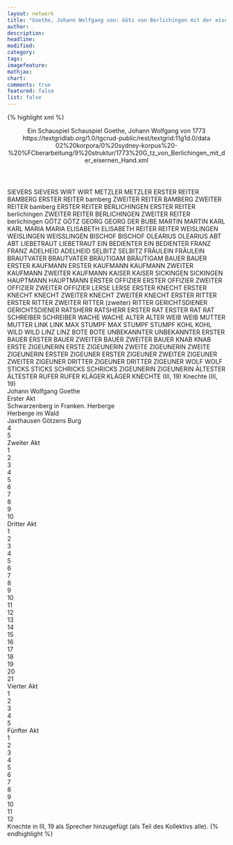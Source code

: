 ```yaml
---
layout: network
title: "Goethe, Johann Wolfgang von: Götz von Berlichingen mit der eisernen Hand (1773)"
author:
description:
headline:
modified:
category:
tags:
imagefeature:
mathjax:
chart:
comments: true
featured: false
list: false
---
```

{% highlight xml %}
<?xml-model href="https://raw.githubusercontent.com/DLiNa/project/master/rules/lina.rnc"?><?xml-model href="https://raw.githubusercontent.com/DLiNa/project/master/rules/lina.sch"?>
<play xmlns="http://lina.digital">
	<header>
		<title>Götz von Berlichingen mit der eisernen Hand</title>
		<subtitle>Ein Schauspiel</subtitle>  
		<genretitle>Schauspiel</genretitle>
		<author>Goethe, Johann Wolfgang von</author>
		<date when="1773" type="print">1773</date>
		<source n="1">https://textgridlab.org/1.0/tgcrud-public/rest/textgrid:11g1d.0/data</source>
		<source n="2">02%20korpora/0%20sydney-korpus%20-%20%FCberarbeitung/9%20struktur/1773%20G_tz_von_Berlichingen_mit_der_eisernen_Hand.xml</source>
	</header>
	<personae>
		<character>
			<name>SIEVERS</name>
			<alias xml:id="sievers">
				<name>SIEVERS</name>
			</alias>
		</character>
		<character>
			<name>WIRT</name>
			<alias xml:id="wirt">
				<name>WIRT</name>
			</alias>
		</character>
		<character>
			<name>METZLER</name>
			<alias xml:id="metzler">
				<name>METZLER</name>
			</alias>
		</character>
		<character>
			<name>ERSTER REITER BAMBERG</name>
			<alias xml:id="erster_reiter_bamberg">
				<name>ERSTER REITER bamberg</name>
			</alias>
		</character>
		<character>
			<name>ZWEITER REITER BAMBERG</name>
			<alias xml:id="zweiter_reiter_bamberg">
				<name>ZWEITER REITER bamberg</name>
			</alias>
		</character>
		<character>
			<name>ERSTER REITER BERLICHINGEN</name>
			<alias xml:id="erster_reiter_berlichingen">
				<name>ERSTER REITER berlichingen</name>
			</alias>
		</character>
		<character>
			<name>ZWEITER REITER BERLICHINGEN</name>
			<alias xml:id="zweiter_reiter_berlichingen">
				<name>ZWEITER REITER berlichingen</name>
			</alias>
		</character>
		<character>
			<name>GÖTZ</name>
			<alias xml:id="götz">
				<name>GÖTZ</name>
			</alias>
		</character>
		<character>
			<name>GEORG</name>
			<alias xml:id="georg">
				<name>GEORG</name>
			</alias>
			<alias xml:id="der_bube">
				<name>DER BUBE</name>
			</alias>
		</character>
		<character>
			<name>MARTIN</name>
			<alias xml:id="martin">
				<name>MARTIN</name>
			</alias>
		</character>
		<character>
			<name>KARL</name>
			<alias xml:id="karl">
				<name>KARL</name>
			</alias>
		</character>
		<character>
			<name>MARIA</name>
			<alias xml:id="maria">
				<name>MARIA</name>
			</alias>
		</character>
		<character>
			<name>ELISABETH</name>
			<alias xml:id="elisabeth">
				<name>ELISABETH</name>
			</alias>
		</character>
		<character>
			<name>REITER</name>
			<alias xml:id="reiter">
				<name>REITER</name>
			</alias>
		</character>
		<character>
			<name>WEISLINGEN</name>
			<alias xml:id="weislingen">
				<name>WEISLINGEN</name>
			</alias>
			<alias xml:id="weisslingen">
				<name>WEISSLINGEN</name>
			</alias>
		</character>
		<character>
			<name>BISCHOF</name>
			<alias xml:id="bischof">
				<name>BISCHOF</name>
			</alias>
		</character>
		<character>
			<name>OLEARIUS</name>
			<alias xml:id="olearius">
				<name>OLEARIUS</name>
			</alias>
		</character>
		<character>
			<name>ABT</name>
			<alias xml:id="abt">
				<name>ABT</name>
			</alias>
		</character>
		<character>
			<name>LIEBETRAUT</name>
			<alias xml:id="liebetraut">
				<name>LIEBETRAUT</name>
			</alias>
		</character>
		<character>
			<name>EIN BEDIENTER</name>
			<alias xml:id="ein_bedienter">
				<name>EIN BEDIENTER</name>
			</alias>
		</character>
		<character>
			<name>FRANZ</name>
			<alias xml:id="franz">
				<name>FRANZ</name>
			</alias>
		</character>
		<character>
			<name>ADELHEID</name>
			<alias xml:id="adelheid">
				<name>ADELHEID</name>
			</alias>
		</character>
		<character>
			<name>SELBITZ</name>
			<alias xml:id="selbitz">
				<name>SELBITZ</name>
			</alias>
		</character>
		<character>
			<name>FRÄULEIN</name>
			<alias xml:id="fräulein">
				<name>FRÄULEIN</name>
			</alias>
		</character>
		<character>
			<name>BRAUTVATER</name>
			<alias xml:id="brautvater">
				<name>BRAUTVATER</name>
			</alias>
		</character>
		<character>
			<name>BRÄUTIGAM</name>
			<alias xml:id="bräutigam">
				<name>BRÄUTIGAM</name>
			</alias>
		</character>
		<character>
			<name>BAUER</name>
			<alias xml:id="bauer">
				<name>BAUER</name>
			</alias>
		</character>
		<character>
			<name>ERSTER KAUFMANN</name>
			<alias xml:id="erster_kaufmann">
				<name>ERSTER KAUFMANN</name>
			</alias>
			<alias xml:id="kaufmann">
				<name>KAUFMANN</name>
			</alias>
		</character>
		<character>
			<name>ZWEITER KAUFMANN</name>
			<alias xml:id="zweiter_kaufmann">
				<name>ZWEITER KAUFMANN</name>
			</alias>
		</character>
		<character>
			<name>KAISER</name>
			<alias xml:id="kaiser">
				<name>KAISER</name>
			</alias>
		</character>
		<character>
			<name>SICKINGEN</name>
			<alias xml:id="sickingen">
				<name>SICKINGEN</name>
			</alias>
		</character>
		<character>
			<name>HAUPTMANN</name>
			<alias xml:id="hauptmann">
				<name>HAUPTMANN</name>
			</alias>
		</character>
		<character>
			<name>ERSTER OFFIZIER</name>
			<alias xml:id="erster_offizier">
				<name>ERSTER OFFIZIER</name>
			</alias>
		</character>
		<character>
			<name>ZWEITER OFFIZIER</name>
			<alias xml:id="zweiter_offizier">
				<name>ZWEITER OFFIZIER</name>
			</alias>
		</character>
		<character>
			<name>LERSE</name>
			<alias xml:id="lerse">
				<name>LERSE</name>
			</alias>
		</character>
		<character>
			<name>ERSTER KNECHT</name>
			<alias xml:id="erster_knecht">
				<name>ERSTER KNECHT</name>
			</alias>
			<alias xml:id="knecht">
				<name>KNECHT</name>
			</alias>
		</character>
		<character>
			<name>ZWEITER KNECHT</name>
			<alias xml:id="zweiter_knecht">
				<name>ZWEITER KNECHT</name>
			</alias>
		</character>
		<character>
			<name>ERSTER RITTER</name>
			<alias xml:id="erster_ritter">
				<name>ERSTER RITTER</name>
			</alias>
		</character>
		<character>
			<name>ZWEITER RITTER</name>
			<alias xml:id="ritter">
				<name>(zweiter) RITTER</name>
			</alias>
		</character>
		<character>
			<name>GERICHTSDIENER</name>
			<alias xml:id="gerichtsdiener">
				<name>GERICHTSDIENER</name>
			</alias>
		</character>
		<character>
			<name>RATSHERR</name>
			<alias xml:id="ratsherr">
				<name>RATSHERR</name>
			</alias>
		</character>
		<character>
			<name>ERSTER RAT</name>
			<alias xml:id="erster_rat">
				<name>ERSTER RAT</name>
			</alias>
			<alias xml:id="rat">
				<name>RAT</name>
			</alias>
		</character>
		<character>
			<name>SCHREIBER</name>
			<alias xml:id="schreiber">
				<name>SCHREIBER</name>
			</alias>
		</character>
		<character>
			<name>WACHE</name>
			<alias xml:id="wache">
				<name>WACHE</name>
			</alias>
		</character>
		<character>
			<name>ALTER</name>
			<alias xml:id="alter">
				<name>ALTER</name>
			</alias>
		</character>
		<character>
			<name>WEIB</name>
			<alias xml:id="weib">
				<name>WEIB</name>
			</alias>
		</character>
		<character>
			<name>MUTTER</name>
			<alias xml:id="mutter">
				<name>MUTTER</name>
			</alias>
		</character>
		<character>
			<name>LINK</name>
			<alias xml:id="link">
				<name>LINK</name>
			</alias>
		</character>
		<character>
			<name>MAX STUMPF</name>
			<alias xml:id="max_stumpf">
				<name>MAX STUMPF</name>
			</alias>
			<alias xml:id="stumpf">
				<name>STUMPF</name>
			</alias>
		</character>
		<character>
			<name>KOHL</name>
			<alias xml:id="kohl">
				<name>KOHL</name>
			</alias>
		</character>
		<character>
			<name>WILD</name>
			<alias xml:id="wild">
				<name>WILD</name>
			</alias>
		</character>
		<character>
			<name>LINZ</name>
			<alias xml:id="linz">
				<name>LINZ</name>
			</alias>
		</character>
		<character>
			<name>BOTE</name>
			<alias xml:id="bote">
				<name>BOTE</name>
			</alias>
		</character>
		<character>
			<name>UNBEKANNTER</name>
			<alias xml:id="unbekannter">
				<name>UNBEKANNTER</name>
			</alias>
		</character>
		<character>
			<name>ERSTER BAUER</name>
			<alias xml:id="erster_bauer">
				<name>ERSTER BAUER</name>
			</alias>
		</character>
		<character>
			<name>ZWEITER BAUER</name>
			<alias xml:id="zweiter_bauer">
				<name>ZWEITER BAUER</name>
			</alias>
		</character>
		<character>
			<name>KNAB</name>
			<alias xml:id="knab">
				<name>KNAB</name>
			</alias>
		</character>
		<character>
			<name>ERSTE ZIGEUNERIN</name>
			<alias xml:id="erste_zigeunerin">
				<name>ERSTE ZIGEUNERIN</name>
			</alias>
		</character>
		<character>
			<name>ZWEITE ZIGEUNERIN</name>
			<alias xml:id="zweite_zigeunerin">
				<name>ZWEITE ZIGEUNERIN</name>
			</alias>
		</character>
		<character>
			<name>ERSTER ZIGEUNER</name>
			<alias xml:id="erster_zigeuner">
				<name>ERSTER ZIGEUNER</name>
			</alias>
		</character>
		<character>
			<name>ZWEITER ZIGEUNER</name>
			<alias xml:id="zweiter_zigeuner">
				<name>ZWEITER ZIGEUNER</name>
			</alias>
		</character>
		<character>
			<name>DRITTER ZIGEUNER</name>
			<alias xml:id="dritter_zigeuner">
				<name>DRITTER ZIGEUNER</name>
			</alias>
		</character>
		<character>
			<name>WOLF</name>
			<alias xml:id="wolf">
				<name>WOLF</name>
			</alias>
		</character>
		<character>
			<name>STICKS</name>
			<alias xml:id="sticks">
				<name>STICKS</name>
			</alias>
		</character>
		<character>
			<name>SCHRICKS</name>
			<alias xml:id="schricks">
				<name>SCHRICKS</name>
			</alias>
		</character>
		<character>
			<name>ZIGEUNERIN</name>
			<alias xml:id="zigeunerin">
				<name>ZIGEUNERIN</name>
			</alias>
		</character>
		<character>
			<name>ÄLTESTER</name>
			<alias xml:id="ältester">
				<name>ÄLTESTER</name>
			</alias>
		</character>
		<character>
			<name>RUFER</name>
			<alias xml:id="rufer">
				<name>RUFER</name>
			</alias>
		</character>
		<character>
			<name>KLÄGER</name>
			<alias xml:id="kläger">
				<name>KLÄGER</name>
			</alias>
		</character>
		<character>
			<name>KNECHTE (III, 19)</name>
			<alias xml:id="knechte_III19">
				<name>Knechte (III, 19)</name>
			</alias>
		</character>
	</personae>
	<text>
		<div>
			<head>Johann Wolfgang Goethe</head>
		</div>
		<div>
			<head>Erster Akt</head>
			<div>
				<head>Schwarzenberg in Franken. Herberge</head>
				<sp who="#sievers">
					<amount n="16" unit="speech_acts"/>
					<amount n="254" unit="words"/>
					<amount n="13" unit="lines"/>
					<amount n="1528" unit="chars"/>
				</sp>
				<sp who="#wirt">
					<amount n="2" unit="speech_acts"/>
					<amount n="40" unit="words"/>
					<amount n="1" unit="lines"/>
					<amount n="271" unit="chars"/>
				</sp>
				<sp who="#metzler">
					<amount n="12" unit="speech_acts"/>
					<amount n="204" unit="words"/>
					<amount n="8" unit="lines"/>
					<amount n="1248" unit="chars"/>
				</sp>
				<sp who="#erster_reiter_bamberg">
					<amount n="1" unit="speech_acts"/>
					<amount n="13" unit="words"/>
					<amount n="1" unit="lines"/>
					<amount n="75" unit="chars"/>
				</sp>
				<sp who="#zweiter_reiter_bamberg">
					<amount n="2" unit="speech_acts"/>
					<amount n="14" unit="words"/>
					<amount n="2" unit="lines"/>
					<amount n="94" unit="chars"/>
				</sp>
				<sp who="#erster_reiter_berlichingen">
					<amount n="5" unit="speech_acts"/>
					<amount n="37" unit="words"/>
					<amount n="5" unit="lines"/>
					<amount n="180" unit="chars"/>
				</sp>
				<sp who="#zweiter_reiter_berlichingen">
					<amount n="3" unit="speech_acts"/>
					<amount n="34" unit="words"/>
					<amount n="3" unit="lines"/>
					<amount n="195" unit="chars"/>
				</sp>
			</div>
			<div>
				<head>Herberge im Wald</head>
				<sp who="#götz">
					<amount n="36" unit="speech_acts"/>
					<amount n="634" unit="words"/>
					<amount n="27" unit="lines"/>
					<amount n="3790" unit="chars"/>
				</sp>
				<sp who="#der_bube">
					<amount n="1" unit="speech_acts"/>
					<amount n="2" unit="words"/>
					<amount n="1" unit="lines"/>
					<amount n="16" unit="chars"/>
				</sp>
				<sp who="#georg">
					<amount n="17" unit="speech_acts"/>
					<amount n="283" unit="words"/>
					<amount n="11" unit="lines"/>
					<amount n="1693" unit="chars"/>
				</sp>
				<sp who="#martin">
					<amount n="28" unit="speech_acts"/>
					<amount n="983" unit="words"/>
					<amount n="11" unit="lines"/>
					<amount n="6071" unit="chars"/>
				</sp>
			</div>
			<div>
				<head>Jaxthausen Götzens Burg</head>
				<sp who="#karl">
					<amount n="35" unit="speech_acts"/>
					<amount n="321" unit="words"/>
					<amount n="32" unit="lines"/>
					<amount n="1732" unit="chars"/>
				</sp>
				<sp who="#maria">
					<amount n="22" unit="speech_acts"/>
					<amount n="292" unit="words"/>
					<amount n="17" unit="lines"/>
					<amount n="1727" unit="chars"/>
				</sp>
				<sp who="#elisabeth">
					<amount n="18" unit="speech_acts"/>
					<amount n="294" unit="words"/>
					<amount n="13" unit="lines"/>
					<amount n="1791" unit="chars"/>
				</sp>
				<sp who="#reiter">
					<amount n="9" unit="speech_acts"/>
					<amount n="280" unit="words"/>
					<amount n="6" unit="lines"/>
					<amount n="1714" unit="chars"/>
				</sp>
				<sp who="#weislingen">
					<amount n="18" unit="speech_acts"/>
					<amount n="249" unit="words"/>
					<amount n="17" unit="lines"/>
					<amount n="1528" unit="chars"/>
				</sp>
				<sp who="#götz">
					<amount n="34" unit="speech_acts"/>
					<amount n="1399" unit="words"/>
					<amount n="14" unit="lines"/>
					<amount n="8581" unit="chars"/>
				</sp>
				<sp who="#weisslingen">
					<amount n="2" unit="speech_acts"/>
					<amount n="170" unit="words"/>
					<amount n="1042" unit="chars"/>
				</sp>
			</div>
			<div>
				<head>4</head>
				<sp who="#bischof">
					<amount n="16" unit="speech_acts"/>
					<amount n="318" unit="words"/>
					<amount n="10" unit="lines"/>
					<amount n="2088" unit="chars"/>
				</sp>
				<sp who="#olearius">
					<amount n="26" unit="speech_acts"/>
					<amount n="561" unit="words"/>
					<amount n="15" unit="lines"/>
					<amount n="3689" unit="chars"/>
				</sp>
				<sp who="#abt">
					<amount n="17" unit="speech_acts"/>
					<amount n="140" unit="words"/>
					<amount n="16" unit="lines"/>
					<amount n="760" unit="chars"/>
				</sp>
				<sp who="#liebetraut">
					<amount n="19" unit="speech_acts"/>
					<amount n="281" unit="words"/>
					<amount n="13" unit="lines"/>
					<amount n="1757" unit="chars"/>
				</sp>
				<sp who="#ein_bedienter">
					<amount n="1" unit="speech_acts"/>
					<amount n="9" unit="words"/>
					<amount n="1" unit="lines"/>
					<amount n="67" unit="chars"/>
				</sp>
			</div>
			<div>
				<head>5</head>
				<sp who="#maria">
					<amount n="10" unit="speech_acts"/>
					<amount n="196" unit="words"/>
					<amount n="5" unit="lines"/>
					<amount n="1188" unit="chars"/>
				</sp>
				<sp who="#weislingen">
					<amount n="29" unit="speech_acts"/>
					<amount n="562" unit="words"/>
					<amount n="23" unit="lines"/>
					<amount n="3472" unit="chars"/>
				</sp>
				<sp who="#götz">
					<amount n="9" unit="speech_acts"/>
					<amount n="450" unit="words"/>
					<amount n="4" unit="lines"/>
					<amount n="2809" unit="chars"/>
				</sp>
				<sp who="#elisabeth">
					<amount n="3" unit="speech_acts"/>
					<amount n="35" unit="words"/>
					<amount n="2" unit="lines"/>
					<amount n="185" unit="chars"/>
				</sp>
				<sp who="#franz">
					<amount n="17" unit="speech_acts"/>
					<amount n="744" unit="words"/>
					<amount n="5" unit="lines"/>
					<amount n="4532" unit="chars"/>
				</sp>
			</div>
		</div>
		<div>
			<head>Zweiter Akt</head>
			<div>
				<head>1</head>
				<sp who="#liebetraut">
					<amount n="13" unit="speech_acts"/>
					<amount n="432" unit="words"/>
					<amount n="26" unit="lines"/>
					<amount n="2650" unit="chars"/>
				</sp>
				<sp who="#adelheid">
					<amount n="12" unit="speech_acts"/>
					<amount n="96" unit="words"/>
					<amount n="11" unit="lines"/>
					<amount n="604" unit="chars"/>
				</sp>
				<sp who="#bischof">
					<amount n="12" unit="speech_acts"/>
					<amount n="102" unit="words"/>
					<amount n="11" unit="lines"/>
					<amount n="601" unit="chars"/>
				</sp>
			</div>
			<div>
				<head>2</head>
				<sp who="#selbitz">
					<amount n="7" unit="speech_acts"/>
					<amount n="59" unit="words"/>
					<amount n="7" unit="lines"/>
					<amount n="355" unit="chars"/>
				</sp>
				<sp who="#götz">
					<amount n="6" unit="speech_acts"/>
					<amount n="143" unit="words"/>
					<amount n="2" unit="lines"/>
					<amount n="852" unit="chars"/>
				</sp>
			</div>
			<div>
				<head>3</head>
				<sp who="#adelheid">
					<amount n="10" unit="speech_acts"/>
					<amount n="82" unit="words"/>
					<amount n="9" unit="lines"/>
					<amount n="513" unit="chars"/>
				</sp>
				<sp who="#fräulein">
					<amount n="5" unit="speech_acts"/>
					<amount n="173" unit="words"/>
					<amount n="3" unit="lines"/>
					<amount n="1023" unit="chars"/>
				</sp>
				<sp who="#liebetraut">
					<amount n="5" unit="speech_acts"/>
					<amount n="239" unit="words"/>
					<amount n="2" unit="lines"/>
					<amount n="1465" unit="chars"/>
				</sp>
			</div>
			<div>
				<head>4</head>
				<sp who="#götz">
					<amount n="6" unit="speech_acts"/>
					<amount n="93" unit="words"/>
					<amount n="4" unit="lines"/>
					<amount n="583" unit="chars"/>
				</sp>
				<sp who="#georg">
					<amount n="3" unit="speech_acts"/>
					<amount n="43" unit="words"/>
					<amount n="2" unit="lines"/>
					<amount n="252" unit="chars"/>
				</sp>
				<sp who="#selbitz">
					<amount n="3" unit="speech_acts"/>
					<amount n="47" unit="words"/>
					<amount n="2" unit="lines"/>
					<amount n="271" unit="chars"/>
				</sp>
			</div>
			<div>
				<head>5</head>
				<sp who="#bischof">
					<amount n="7" unit="speech_acts"/>
					<amount n="233" unit="words"/>
					<amount n="1" unit="lines"/>
					<amount n="1455" unit="chars"/>
				</sp>
				<sp who="#weislingen">
					<amount n="10" unit="speech_acts"/>
					<amount n="61" unit="words"/>
					<amount n="10" unit="lines"/>
					<amount n="340" unit="chars"/>
				</sp>
				<sp who="#franz">
					<amount n="3" unit="speech_acts"/>
					<amount n="29" unit="words"/>
					<amount n="3" unit="lines"/>
					<amount n="172" unit="chars"/>
				</sp>
			</div>
			<div>
				<head>6</head>
				<sp who="#fräulein">
					<amount n="4" unit="speech_acts"/>
					<amount n="36" unit="words"/>
					<amount n="3" unit="lines"/>
					<amount n="217" unit="chars"/>
				</sp>
				<sp who="#adelheid">
					<amount n="25" unit="speech_acts"/>
					<amount n="498" unit="words"/>
					<amount n="15" unit="lines"/>
					<amount n="3062" unit="chars"/>
				</sp>
				<sp who="#weislingen">
					<amount n="20" unit="speech_acts"/>
					<amount n="162" unit="words"/>
					<amount n="18" unit="lines"/>
					<amount n="893" unit="chars"/>
				</sp>
				<sp who="#franz">
					<amount n="2" unit="speech_acts"/>
					<amount n="15" unit="words"/>
					<amount n="2" unit="lines"/>
					<amount n="84" unit="chars"/>
				</sp>
			</div>
			<div>
				<head>7</head>
				<sp who="#weislingen">
					<amount n="4" unit="speech_acts"/>
					<amount n="124" unit="words"/>
					<amount n="3" unit="lines"/>
					<amount n="776" unit="chars"/>
				</sp>
				<sp who="#franz">
					<amount n="3" unit="speech_acts"/>
					<amount n="18" unit="words"/>
					<amount n="3" unit="lines"/>
					<amount n="114" unit="chars"/>
				</sp>
			</div>
			<div>
				<head>8</head>
				<sp who="#selbitz">
					<amount n="4" unit="speech_acts"/>
					<amount n="44" unit="words"/>
					<amount n="4" unit="lines"/>
					<amount n="267" unit="chars"/>
				</sp>
				<sp who="#götz">
					<amount n="6" unit="speech_acts"/>
					<amount n="40" unit="words"/>
					<amount n="5" unit="lines"/>
					<amount n="226" unit="chars"/>
				</sp>
				<sp who="#georg">
					<amount n="7" unit="speech_acts"/>
					<amount n="369" unit="words"/>
					<amount n="1" unit="lines"/>
					<amount n="2252" unit="chars"/>
				</sp>
			</div>
			<div>
				<head>9</head>
				<sp who="#adelheid">
					<amount n="14" unit="speech_acts"/>
					<amount n="562" unit="words"/>
					<amount n="5" unit="lines"/>
					<amount n="3575" unit="chars"/>
				</sp>
				<sp who="#weislingen">
					<amount n="14" unit="speech_acts"/>
					<amount n="309" unit="words"/>
					<amount n="10" unit="lines"/>
					<amount n="1910" unit="chars"/>
				</sp>
			</div>
			<div>
				<head>10</head>
				<sp who="#götz">
					<amount n="11" unit="speech_acts"/>
					<amount n="96" unit="words"/>
					<amount n="10" unit="lines"/>
					<amount n="560" unit="chars"/>
				</sp>
				<sp who="#brautvater">
					<amount n="13" unit="speech_acts"/>
					<amount n="305" unit="words"/>
					<amount n="7" unit="lines"/>
					<amount n="1878" unit="chars"/>
				</sp>
				<sp who="#bräutigam">
					<amount n="7" unit="speech_acts"/>
					<amount n="67" unit="words"/>
					<amount n="6" unit="lines"/>
					<amount n="390" unit="chars"/>
				</sp>
				<sp who="#selbitz">
					<amount n="5" unit="speech_acts"/>
					<amount n="26" unit="words"/>
					<amount n="5" unit="lines"/>
					<amount n="162" unit="chars"/>
				</sp>
				<sp who="#georg">
					<amount n="2" unit="speech_acts"/>
					<amount n="21" unit="words"/>
					<amount n="2" unit="lines"/>
					<amount n="120" unit="chars"/>
				</sp>
				<sp who="#bauer">
					<amount n="1" unit="speech_acts"/>
					<amount n="9" unit="words"/>
					<amount n="1" unit="lines"/>
					<amount n="60" unit="chars"/>
				</sp>
			</div>
		</div>
		<div>
			<head>Dritter Akt</head>
			<div>
				<head>1</head>
				<sp who="#erster_kaufmann">
					<amount n="4" unit="speech_acts"/>
					<amount n="33" unit="words"/>
					<amount n="4" unit="lines"/>
					<amount n="206" unit="chars"/>
				</sp>
				<sp who="#zweiter_kaufmann">
					<amount n="3" unit="speech_acts"/>
					<amount n="13" unit="words"/>
					<amount n="3" unit="lines"/>
					<amount n="65" unit="chars"/>
				</sp>
				<sp who="#kaiser">
					<amount n="9" unit="speech_acts"/>
					<amount n="250" unit="words"/>
					<amount n="4" unit="lines"/>
					<amount n="1503" unit="chars"/>
				</sp>
				<sp who="#kaufmann">
					<amount n="3" unit="speech_acts"/>
					<amount n="81" unit="words"/>
					<amount n="1" unit="lines"/>
					<amount n="556" unit="chars"/>
				</sp>
				<sp who="#weislingen">
					<amount n="6" unit="speech_acts"/>
					<amount n="277" unit="words"/>
					<amount n="3" unit="lines"/>
					<amount n="1842" unit="chars"/>
				</sp>
				<sp who="#erster_kaufmann #zweiter_kaufmann">
					<amount n="1" unit="speech_acts"/>
					<amount n="6" unit="words"/>
					<amount n="1" unit="lines"/>
					<amount n="32" unit="chars"/>
				</sp>
			</div>
			<div>
				<head>2</head>
				<sp who="#sickingen">
					<amount n="6" unit="speech_acts"/>
					<amount n="107" unit="words"/>
					<amount n="3" unit="lines"/>
					<amount n="616" unit="chars"/>
				</sp>
				<sp who="#götz">
					<amount n="5" unit="speech_acts"/>
					<amount n="94" unit="words"/>
					<amount n="4" unit="lines"/>
					<amount n="589" unit="chars"/>
				</sp>
			</div>
			<div>
				<head>3</head>
				<sp who="#hauptmann">
					<amount n="4" unit="speech_acts"/>
					<amount n="67" unit="words"/>
					<amount n="2" unit="lines"/>
					<amount n="415" unit="chars"/>
				</sp>
				<sp who="#erster_offizier">
					<amount n="2" unit="speech_acts"/>
					<amount n="63" unit="words"/>
					<amount n="398" unit="chars"/>
				</sp>
				<sp who="#zweiter_offizier">
					<amount n="4" unit="speech_acts"/>
					<amount n="39" unit="words"/>
					<amount n="3" unit="lines"/>
					<amount n="229" unit="chars"/>
				</sp>
			</div>
			<div>
				<head>4</head>
				<sp who="#sickingen">
					<amount n="9" unit="speech_acts"/>
					<amount n="131" unit="words"/>
					<amount n="8" unit="lines"/>
					<amount n="804" unit="chars"/>
				</sp>
				<sp who="#götz">
					<amount n="7" unit="speech_acts"/>
					<amount n="355" unit="words"/>
					<amount n="2" unit="lines"/>
					<amount n="2240" unit="chars"/>
				</sp>
			</div>
			<div>
				<head>5</head>
				<sp who="#adelheid">
					<amount n="8" unit="speech_acts"/>
					<amount n="69" unit="words"/>
					<amount n="7" unit="lines"/>
					<amount n="399" unit="chars"/>
				</sp>
				<sp who="#franz">
					<amount n="7" unit="speech_acts"/>
					<amount n="112" unit="words"/>
					<amount n="5" unit="lines"/>
					<amount n="662" unit="chars"/>
				</sp>
			</div>
			<div>
				<head>6</head>
				<sp who="#georg">
					<amount n="4" unit="speech_acts"/>
					<amount n="50" unit="words"/>
					<amount n="3" unit="lines"/>
					<amount n="315" unit="chars"/>
				</sp>
				<sp who="#götz">
					<amount n="18" unit="speech_acts"/>
					<amount n="320" unit="words"/>
					<amount n="10" unit="lines"/>
					<amount n="1987" unit="chars"/>
				</sp>
				<sp who="#lerse">
					<amount n="13" unit="speech_acts"/>
					<amount n="214" unit="words"/>
					<amount n="9" unit="lines"/>
					<amount n="1310" unit="chars"/>
				</sp>
			</div>
			<div>
				<head>7</head>
				<sp who="#erster_knecht">
					<amount n="8" unit="speech_acts"/>
					<amount n="91" unit="words"/>
					<amount n="7" unit="lines"/>
					<amount n="509" unit="chars"/>
				</sp>
				<sp who="#zweiter_knecht">
					<amount n="7" unit="speech_acts"/>
					<amount n="110" unit="words"/>
					<amount n="4" unit="lines"/>
					<amount n="632" unit="chars"/>
				</sp>
				<sp who="#götz">
					<amount n="3" unit="speech_acts"/>
					<amount n="50" unit="words"/>
					<amount n="2" unit="lines"/>
					<amount n="271" unit="chars"/>
				</sp>
				<sp who="#knecht">
					<amount n="2" unit="speech_acts"/>
					<amount n="13" unit="words"/>
					<amount n="2" unit="lines"/>
					<amount n="80" unit="chars"/>
				</sp>
				<sp who="#georg">
					<amount n="1" unit="speech_acts"/>
					<amount n="27" unit="words"/>
					<amount n="160" unit="chars"/>
				</sp>
			</div>
			<div>
				<head>8</head>
				<sp who="#erster_ritter">
					<amount n="1" unit="speech_acts"/>
					<amount n="7" unit="words"/>
					<amount n="1" unit="lines"/>
					<amount n="36" unit="chars"/>
				</sp>
				<sp who="#hauptmann">
					<amount n="3" unit="speech_acts"/>
					<amount n="46" unit="words"/>
					<amount n="2" unit="lines"/>
					<amount n="283" unit="chars"/>
				</sp>
				<sp who="#ritter">
					<amount n="2" unit="speech_acts"/>
					<amount n="48" unit="words"/>
					<amount n="1" unit="lines"/>
					<amount n="265" unit="chars"/>
				</sp>
			</div>
			<div>
				<head>9</head>
				<sp who="#götz">
					<amount n="5" unit="speech_acts"/>
					<amount n="28" unit="words"/>
					<amount n="5" unit="lines"/>
					<amount n="186" unit="chars"/>
				</sp>
				<sp who="#selbitz">
					<amount n="4" unit="speech_acts"/>
					<amount n="25" unit="words"/>
					<amount n="4" unit="lines"/>
					<amount n="135" unit="chars"/>
				</sp>
			</div>
			<div>
				<head>10</head>
				<sp who="#hauptmann">
					<amount n="3" unit="speech_acts"/>
					<amount n="104" unit="words"/>
					<amount n="1" unit="lines"/>
					<amount n="611" unit="chars"/>
				</sp>
				<sp who="#ritter">
					<amount n="3" unit="speech_acts"/>
					<amount n="61" unit="words"/>
					<amount n="1" unit="lines"/>
					<amount n="351" unit="chars"/>
				</sp>
			</div>
			<div>
				<head>11</head>
				<sp who="#götz">
					<amount n="2" unit="speech_acts"/>
					<amount n="76" unit="words"/>
					<amount n="1" unit="lines"/>
					<amount n="449" unit="chars"/>
				</sp>
				<sp who="#selbitz">
					<amount n="1" unit="speech_acts"/>
					<amount n="13" unit="words"/>
					<amount n="1" unit="lines"/>
					<amount n="71" unit="chars"/>
				</sp>
			</div>
			<div>
				<head>12</head>
				<sp who="#hauptmann">
					<amount n="3" unit="speech_acts"/>
					<amount n="34" unit="words"/>
					<amount n="2" unit="lines"/>
					<amount n="196" unit="chars"/>
				</sp>
				<sp who="#ritter">
					<amount n="2" unit="speech_acts"/>
					<amount n="56" unit="words"/>
					<amount n="338" unit="chars"/>
				</sp>
				<sp who="#selbitz">
					<amount n="18" unit="speech_acts"/>
					<amount n="128" unit="words"/>
					<amount n="17" unit="lines"/>
					<amount n="788" unit="chars"/>
				</sp>
				<sp who="#lerse">
					<amount n="2" unit="speech_acts"/>
					<amount n="52" unit="words"/>
					<amount n="314" unit="chars"/>
				</sp>
				<sp who="#erster_knecht">
					<amount n="4" unit="speech_acts"/>
					<amount n="20" unit="words"/>
					<amount n="4" unit="lines"/>
					<amount n="119" unit="chars"/>
				</sp>
				<sp who="#zweiter_knecht">
					<amount n="1" unit="speech_acts"/>
					<amount n="18" unit="words"/>
					<amount n="1" unit="lines"/>
					<amount n="105" unit="chars"/>
				</sp>
				<sp who="#knecht">
					<amount n="11" unit="speech_acts"/>
					<amount n="134" unit="words"/>
					<amount n="10" unit="lines"/>
					<amount n="754" unit="chars"/>
				</sp>
				<sp who="#götz">
					<amount n="5" unit="speech_acts"/>
					<amount n="180" unit="words"/>
					<amount n="2" unit="lines"/>
					<amount n="1107" unit="chars"/>
				</sp>
				<sp who="#georg">
					<amount n="1" unit="speech_acts"/>
					<amount n="38" unit="words"/>
					<amount n="202" unit="chars"/>
				</sp>
			</div>
			<div>
				<head>13</head>
				<sp who="#hauptmann">
					<amount n="1" unit="speech_acts"/>
					<amount n="72" unit="words"/>
					<amount n="460" unit="chars"/>
				</sp>
			</div>
			<div>
				<head>14</head>
				<sp who="#götz">
					<amount n="5" unit="speech_acts"/>
					<amount n="109" unit="words"/>
					<amount n="4" unit="lines"/>
					<amount n="631" unit="chars"/>
				</sp>
				<sp who="#maria">
					<amount n="1" unit="speech_acts"/>
					<amount n="31" unit="words"/>
					<amount n="220" unit="chars"/>
				</sp>
				<sp who="#sickingen">
					<amount n="5" unit="speech_acts"/>
					<amount n="17" unit="words"/>
					<amount n="5" unit="lines"/>
					<amount n="83" unit="chars"/>
				</sp>
			</div>
			<div>
				<head>15</head>
				<sp who="#hauptmann">
					<amount n="2" unit="speech_acts"/>
					<amount n="29" unit="words"/>
					<amount n="1" unit="lines"/>
					<amount n="178" unit="chars"/>
				</sp>
				<sp who="#ritter">
					<amount n="1" unit="speech_acts"/>
					<amount n="1" unit="words"/>
					<amount n="1" unit="lines"/>
					<amount n="18" unit="chars"/>
				</sp>
			</div>
			<div>
				<head>16</head>
				<sp who="#götz">
					<amount n="23" unit="speech_acts"/>
					<amount n="456" unit="words"/>
					<amount n="16" unit="lines"/>
					<amount n="2793" unit="chars"/>
				</sp>
				<sp who="#elisabeth">
					<amount n="3" unit="speech_acts"/>
					<amount n="26" unit="words"/>
					<amount n="3" unit="lines"/>
					<amount n="138" unit="chars"/>
				</sp>
				<sp who="#sickingen">
					<amount n="4" unit="speech_acts"/>
					<amount n="42" unit="words"/>
					<amount n="3" unit="lines"/>
					<amount n="242" unit="chars"/>
				</sp>
				<sp who="#maria">
					<amount n="10" unit="speech_acts"/>
					<amount n="75" unit="words"/>
					<amount n="9" unit="lines"/>
					<amount n="498" unit="chars"/>
				</sp>
				<sp who="#georg">
					<amount n="2" unit="speech_acts"/>
					<amount n="61" unit="words"/>
					<amount n="1" unit="lines"/>
					<amount n="361" unit="chars"/>
				</sp>
				<sp who="#knecht">
					<amount n="4" unit="speech_acts"/>
					<amount n="29" unit="words"/>
					<amount n="4" unit="lines"/>
					<amount n="178" unit="chars"/>
				</sp>
			</div>
			<div>
				<head>17</head>
				<sp who="#götz">
					<amount n="5" unit="speech_acts"/>
					<amount n="69" unit="words"/>
					<amount n="4" unit="lines"/>
					<amount n="450" unit="chars"/>
				</sp>
				<sp who="#elisabeth">
					<amount n="2" unit="speech_acts"/>
					<amount n="33" unit="words"/>
					<amount n="2" unit="lines"/>
					<amount n="191" unit="chars"/>
				</sp>
				<sp who="#knecht">
					<amount n="3" unit="speech_acts"/>
					<amount n="21" unit="words"/>
					<amount n="3" unit="lines"/>
					<amount n="130" unit="chars"/>
				</sp>
			</div>
			<div>
				<head>18</head>
				<sp who="#lerse">
					<amount n="8" unit="speech_acts"/>
					<amount n="221" unit="words"/>
					<amount n="5" unit="lines"/>
					<amount n="1346" unit="chars"/>
				</sp>
				<sp who="#georg">
					<amount n="4" unit="speech_acts"/>
					<amount n="101" unit="words"/>
					<amount n="1" unit="lines"/>
					<amount n="601" unit="chars"/>
				</sp>
				<sp who="#götz">
					<amount n="4" unit="speech_acts"/>
					<amount n="41" unit="words"/>
					<amount n="3" unit="lines"/>
					<amount n="246" unit="chars"/>
				</sp>
			</div>
			<div>
				<head>19</head>
				<sp who="#götz">
					<amount n="13" unit="speech_acts"/>
					<amount n="623" unit="words"/>
					<amount n="5" unit="lines"/>
					<amount n="3902" unit="chars"/>
				</sp>
				<sp who="#elisabeth">
					<amount n="2" unit="speech_acts"/>
					<amount n="14" unit="words"/>
					<amount n="2" unit="lines"/>
					<amount n="84" unit="chars"/>
				</sp>
				<sp who="#georg #elisabeth #knechte_III19">
					<amount n="2" unit="speech_acts"/>
					<amount n="6" unit="words"/>
					<amount n="2" unit="lines"/>
					<amount n="29" unit="chars"/>
				</sp>
				<sp who="#georg">
					<amount n="6" unit="speech_acts"/>
					<amount n="52" unit="words"/>
					<amount n="5" unit="lines"/>
					<amount n="313" unit="chars"/>
				</sp>
				<sp who="#lerse">
					<amount n="2" unit="speech_acts"/>
					<amount n="30" unit="words"/>
					<amount n="1" unit="lines"/>
					<amount n="214" unit="chars"/>
				</sp>
			</div>
			<div>
				<head>20</head>
				<sp who="#götz">
					<amount n="3" unit="speech_acts"/>
					<amount n="30" unit="words"/>
					<amount n="2" unit="lines"/>
					<amount n="175" unit="chars"/>
				</sp>
				<sp who="#georg">
					<amount n="3" unit="speech_acts"/>
					<amount n="16" unit="words"/>
					<amount n="5" unit="lines"/>
					<amount n="70" unit="chars"/>
				</sp>
			</div>
			<div>
				<head>21</head>
				<sp who="#erster_knecht">
					<amount n="4" unit="speech_acts"/>
					<amount n="40" unit="words"/>
					<amount n="4" unit="lines"/>
					<amount n="227" unit="chars"/>
				</sp>
				<sp who="#zweiter_knecht">
					<amount n="3" unit="speech_acts"/>
					<amount n="22" unit="words"/>
					<amount n="3" unit="lines"/>
					<amount n="115" unit="chars"/>
				</sp>
			</div>
		</div>
		<div>
			<head>Vierter Akt</head>
			<div>
				<head>1</head>
				<sp who="#götz">
					<amount n="10" unit="speech_acts"/>
					<amount n="148" unit="words"/>
					<amount n="7" unit="lines"/>
					<amount n="898" unit="chars"/>
				</sp>
				<sp who="#elisabeth">
					<amount n="6" unit="speech_acts"/>
					<amount n="103" unit="words"/>
					<amount n="3" unit="lines"/>
					<amount n="668" unit="chars"/>
				</sp>
				<sp who="#gerichtsdiener">
					<amount n="2" unit="speech_acts"/>
					<amount n="16" unit="words"/>
					<amount n="2" unit="lines"/>
					<amount n="113" unit="chars"/>
				</sp>
			</div>
			<div>
				<head>2</head>
				<sp who="#ratsherr">
					<amount n="5" unit="speech_acts"/>
					<amount n="96" unit="words"/>
					<amount n="1" unit="lines"/>
					<amount n="585" unit="chars"/>
				</sp>
				<sp who="#erster_rat">
					<amount n="1" unit="speech_acts"/>
					<amount n="26" unit="words"/>
					<amount n="173" unit="chars"/>
				</sp>
				<sp who="#rat">
					<amount n="28" unit="speech_acts"/>
					<amount n="347" unit="words"/>
					<amount n="22" unit="lines"/>
					<amount n="2189" unit="chars"/>
				</sp>
				<sp who="#gerichtsdiener">
					<amount n="2" unit="speech_acts"/>
					<amount n="38" unit="words"/>
					<amount n="1" unit="lines"/>
					<amount n="234" unit="chars"/>
				</sp>
				<sp who="#götz">
					<amount n="28" unit="speech_acts"/>
					<amount n="673" unit="words"/>
					<amount n="16" unit="lines"/>
					<amount n="4152" unit="chars"/>
				</sp>
				<sp who="#schreiber">
					<amount n="2" unit="speech_acts"/>
					<amount n="30" unit="words"/>
					<amount n="1" unit="lines"/>
					<amount n="196" unit="chars"/>
				</sp>
				<sp who="#wache">
					<amount n="1" unit="speech_acts"/>
					<amount n="58" unit="words"/>
					<amount n="354" unit="chars"/>
				</sp>
				<sp who="#hauptmann">
					<amount n="1" unit="speech_acts"/>
					<amount n="27" unit="words"/>
					<amount n="165" unit="chars"/>
				</sp>
			</div>
			<div>
				<head>3</head>
				<sp who="#götz">
					<amount n="7" unit="speech_acts"/>
					<amount n="140" unit="words"/>
					<amount n="5" unit="lines"/>
					<amount n="916" unit="chars"/>
				</sp>
				<sp who="#sickingen">
					<amount n="7" unit="speech_acts"/>
					<amount n="384" unit="words"/>
					<amount n="2385" unit="chars"/>
				</sp>
			</div>
			<div>
				<head>4</head>
				<sp who="#adelheid">
					<amount n="25" unit="speech_acts"/>
					<amount n="338" unit="words"/>
					<amount n="18" unit="lines"/>
					<amount n="2059" unit="chars"/>
				</sp>
				<sp who="#weislingen">
					<amount n="12" unit="speech_acts"/>
					<amount n="329" unit="words"/>
					<amount n="5" unit="lines"/>
					<amount n="1997" unit="chars"/>
				</sp>
				<sp who="#franz">
					<amount n="12" unit="speech_acts"/>
					<amount n="169" unit="words"/>
					<amount n="7" unit="lines"/>
					<amount n="1034" unit="chars"/>
				</sp>
			</div>
			<div>
				<head>5</head>
				<sp who="#götz">
					<amount n="11" unit="speech_acts"/>
					<amount n="205" unit="words"/>
					<amount n="7" unit="lines"/>
					<amount n="1204" unit="chars"/>
				</sp>
				<sp who="#elisabeth">
					<amount n="5" unit="speech_acts"/>
					<amount n="157" unit="words"/>
					<amount n="2" unit="lines"/>
					<amount n="994" unit="chars"/>
				</sp>
				<sp who="#georg">
					<amount n="5" unit="speech_acts"/>
					<amount n="134" unit="words"/>
					<amount n="2" unit="lines"/>
					<amount n="863" unit="chars"/>
				</sp>
				<sp who="#lerse">
					<amount n="3" unit="speech_acts"/>
					<amount n="46" unit="words"/>
					<amount n="2" unit="lines"/>
					<amount n="298" unit="chars"/>
				</sp>
			</div>
		</div>
		<div>
			<head>Fünfter Akt</head>
			<div>
				<head>1</head>
				<sp who="#alter">
					<amount n="2" unit="speech_acts"/>
					<amount n="13" unit="words"/>
					<amount n="2" unit="lines"/>
					<amount n="87" unit="chars"/>
				</sp>
				<sp who="#weib">
					<amount n="2" unit="speech_acts"/>
					<amount n="15" unit="words"/>
					<amount n="2" unit="lines"/>
					<amount n="103" unit="chars"/>
				</sp>
				<sp who="#mutter">
					<amount n="1" unit="speech_acts"/>
					<amount n="3" unit="words"/>
					<amount n="1" unit="lines"/>
					<amount n="17" unit="chars"/>
				</sp>
				<sp who="#link">
					<amount n="17" unit="speech_acts"/>
					<amount n="179" unit="words"/>
					<amount n="13" unit="lines"/>
					<amount n="1064" unit="chars"/>
				</sp>
				<sp who="#metzler">
					<amount n="15" unit="speech_acts"/>
					<amount n="374" unit="words"/>
					<amount n="8" unit="lines"/>
					<amount n="2386" unit="chars"/>
				</sp>
				<sp who="#bauer">
					<amount n="1" unit="speech_acts"/>
					<amount n="3" unit="words"/>
					<amount n="1" unit="lines"/>
					<amount n="15" unit="chars"/>
				</sp>
			</div>
			<div>
				<head>2</head>
				<sp who="#max_stumpf">
					<amount n="1" unit="speech_acts"/>
					<amount n="46" unit="words"/>
					<amount n="246" unit="chars"/>
				</sp>
				<sp who="#kohl">
					<amount n="9" unit="speech_acts"/>
					<amount n="99" unit="words"/>
					<amount n="8" unit="lines"/>
					<amount n="633" unit="chars"/>
				</sp>
				<sp who="#götz">
					<amount n="9" unit="speech_acts"/>
					<amount n="190" unit="words"/>
					<amount n="6" unit="lines"/>
					<amount n="1193" unit="chars"/>
				</sp>
				<sp who="#wild">
					<amount n="4" unit="speech_acts"/>
					<amount n="49" unit="words"/>
					<amount n="2" unit="lines"/>
					<amount n="314" unit="chars"/>
				</sp>
				<sp who="#stumpf">
					<amount n="4" unit="speech_acts"/>
					<amount n="85" unit="words"/>
					<amount n="3" unit="lines"/>
					<amount n="516" unit="chars"/>
				</sp>
				<sp who="#metzler">
					<amount n="3" unit="speech_acts"/>
					<amount n="77" unit="words"/>
					<amount n="1" unit="lines"/>
					<amount n="461" unit="chars"/>
				</sp>
				<sp who="#link">
					<amount n="1" unit="speech_acts"/>
					<amount n="8" unit="words"/>
					<amount n="1" unit="lines"/>
					<amount n="55" unit="chars"/>
				</sp>
				<sp who="#linz">
					<amount n="1" unit="speech_acts"/>
					<amount n="9" unit="words"/>
					<amount n="1" unit="lines"/>
					<amount n="58" unit="chars"/>
				</sp>
			</div>
			<div>
				<head>3</head>
				<sp who="#weislingen">
					<amount n="4" unit="speech_acts"/>
					<amount n="64" unit="words"/>
					<amount n="3" unit="lines"/>
					<amount n="368" unit="chars"/>
				</sp>
				<sp who="#bote">
					<amount n="2" unit="speech_acts"/>
					<amount n="51" unit="words"/>
					<amount n="1" unit="lines"/>
					<amount n="369" unit="chars"/>
				</sp>
				<sp who="#franz">
					<amount n="2" unit="speech_acts"/>
					<amount n="8" unit="words"/>
					<amount n="2" unit="lines"/>
					<amount n="46" unit="chars"/>
				</sp>
			</div>
			<div>
				<head>4</head>
				<sp who="#lerse">
					<amount n="9" unit="speech_acts"/>
					<amount n="163" unit="words"/>
					<amount n="7" unit="lines"/>
					<amount n="978" unit="chars"/>
				</sp>
				<sp who="#elisabeth">
					<amount n="8" unit="speech_acts"/>
					<amount n="210" unit="words"/>
					<amount n="2" unit="lines"/>
					<amount n="1292" unit="chars"/>
				</sp>
			</div>
			<div>
				<head>5</head>
				<sp who="#götz">
					<amount n="9" unit="speech_acts"/>
					<amount n="202" unit="words"/>
					<amount n="5" unit="lines"/>
					<amount n="1270" unit="chars"/>
				</sp>
				<sp who="#unbekannter">
					<amount n="2" unit="speech_acts"/>
					<amount n="59" unit="words"/>
					<amount n="1" unit="lines"/>
					<amount n="324" unit="chars"/>
				</sp>
				<sp who="#erster_bauer">
					<amount n="1" unit="speech_acts"/>
					<amount n="8" unit="words"/>
					<amount n="1" unit="lines"/>
					<amount n="59" unit="chars"/>
				</sp>
				<sp who="#zweiter_bauer">
					<amount n="1" unit="speech_acts"/>
					<amount n="21" unit="words"/>
					<amount n="132" unit="chars"/>
				</sp>
				<sp who="#link">
					<amount n="2" unit="speech_acts"/>
					<amount n="25" unit="words"/>
					<amount n="2" unit="lines"/>
					<amount n="129" unit="chars"/>
				</sp>
				<sp who="#metzler">
					<amount n="3" unit="speech_acts"/>
					<amount n="22" unit="words"/>
					<amount n="3" unit="lines"/>
					<amount n="133" unit="chars"/>
				</sp>
				<sp who="#kohl">
					<amount n="2" unit="speech_acts"/>
					<amount n="22" unit="words"/>
					<amount n="2" unit="lines"/>
					<amount n="130" unit="chars"/>
				</sp>
				<sp who="#weislingen">
					<amount n="1" unit="speech_acts"/>
					<amount n="72" unit="words"/>
					<amount n="455" unit="chars"/>
				</sp>
			</div>
			<div>
				<head>6</head>
				<sp who="#mutter">
					<amount n="5" unit="speech_acts"/>
					<amount n="65" unit="words"/>
					<amount n="5" unit="lines"/>
					<amount n="381" unit="chars"/>
				</sp>
				<sp who="#knab">
					<amount n="2" unit="speech_acts"/>
					<amount n="11" unit="words"/>
					<amount n="2" unit="lines"/>
					<amount n="71" unit="chars"/>
				</sp>
				<sp who="#erste_zigeunerin">
					<amount n="2" unit="speech_acts"/>
					<amount n="26" unit="words"/>
					<amount n="1" unit="lines"/>
					<amount n="164" unit="chars"/>
				</sp>
				<sp who="#zweite_zigeunerin">
					<amount n="2" unit="speech_acts"/>
					<amount n="24" unit="words"/>
					<amount n="1" unit="lines"/>
					<amount n="149" unit="chars"/>
				</sp>
				<sp who="#hauptmann">
					<amount n="8" unit="speech_acts"/>
					<amount n="60" unit="words"/>
					<amount n="8" unit="lines"/>
					<amount n="343" unit="chars"/>
				</sp>
				<sp who="#erster_zigeuner">
					<amount n="1" unit="speech_acts"/>
					<amount n="7" unit="words"/>
					<amount n="1" unit="lines"/>
					<amount n="27" unit="chars"/>
				</sp>
				<sp who="#zweiter_zigeuner">
					<amount n="1" unit="speech_acts"/>
					<amount n="3" unit="words"/>
					<amount n="1" unit="lines"/>
					<amount n="22" unit="chars"/>
				</sp>
				<sp who="#dritter_zigeuner">
					<amount n="1" unit="speech_acts"/>
					<amount n="6" unit="words"/>
					<amount n="1" unit="lines"/>
					<amount n="28" unit="chars"/>
				</sp>
				<sp who="#wolf">
					<amount n="2" unit="speech_acts"/>
					<amount n="24" unit="words"/>
					<amount n="1" unit="lines"/>
					<amount n="152" unit="chars"/>
				</sp>
				<sp who="#sticks">
					<amount n="1" unit="speech_acts"/>
					<amount n="12" unit="words"/>
					<amount n="1" unit="lines"/>
					<amount n="75" unit="chars"/>
				</sp>
				<sp who="#götz">
					<amount n="3" unit="speech_acts"/>
					<amount n="39" unit="words"/>
					<amount n="2" unit="lines"/>
					<amount n="256" unit="chars"/>
				</sp>
			</div>
			<div>
				<head>7</head>
				<sp who="#hauptmann">
					<amount n="5" unit="speech_acts"/>
					<amount n="66" unit="words"/>
					<amount n="4" unit="lines"/>
					<amount n="426" unit="chars"/>
				</sp>
				<sp who="#götz">
					<amount n="5" unit="speech_acts"/>
					<amount n="45" unit="words"/>
					<amount n="4" unit="lines"/>
					<amount n="259" unit="chars"/>
				</sp>
				<sp who="#schricks">
					<amount n="1" unit="speech_acts"/>
					<amount n="8" unit="words"/>
					<amount n="1" unit="lines"/>
					<amount n="53" unit="chars"/>
				</sp>
				<sp who="#zigeunerin">
					<amount n="3" unit="speech_acts"/>
					<amount n="15" unit="words"/>
					<amount n="3" unit="lines"/>
					<amount n="89" unit="chars"/>
				</sp>
				<sp who="#wolf">
					<amount n="1" unit="speech_acts"/>
					<amount n="15" unit="words"/>
					<amount n="1" unit="lines"/>
					<amount n="117" unit="chars"/>
				</sp>
			</div>
			<div>
				<head>8</head>
				<sp who="#adelheid">
					<amount n="13" unit="speech_acts"/>
					<amount n="184" unit="words"/>
					<amount n="8" unit="lines"/>
					<amount n="1116" unit="chars"/>
				</sp>
				<sp who="#franz">
					<amount n="12" unit="speech_acts"/>
					<amount n="81" unit="words"/>
					<amount n="12" unit="lines"/>
					<amount n="425" unit="chars"/>
				</sp>
				<sp who="#lerse">
					<amount n="5" unit="speech_acts"/>
					<amount n="55" unit="words"/>
					<amount n="4" unit="lines"/>
					<amount n="379" unit="chars"/>
				</sp>
				<sp who="#elisabeth">
					<amount n="5" unit="speech_acts"/>
					<amount n="118" unit="words"/>
					<amount n="2" unit="lines"/>
					<amount n="717" unit="chars"/>
				</sp>
			</div>
			<div>
				<head>9</head>
				<sp who="#weislingen">
					<amount n="19" unit="speech_acts"/>
					<amount n="526" unit="words"/>
					<amount n="10" unit="lines"/>
					<amount n="3203" unit="chars"/>
				</sp>
				<sp who="#maria">
					<amount n="14" unit="speech_acts"/>
					<amount n="233" unit="words"/>
					<amount n="9" unit="lines"/>
					<amount n="1473" unit="chars"/>
				</sp>
				<sp who="#franz">
					<amount n="4" unit="speech_acts"/>
					<amount n="18" unit="words"/>
					<amount n="3" unit="lines"/>
					<amount n="97" unit="chars"/>
				</sp>
			</div>
			<div>
				<head>10</head>
				<sp who="#ältester">
					<amount n="9" unit="speech_acts"/>
					<amount n="180" unit="words"/>
					<amount n="6" unit="lines"/>
					<amount n="1087" unit="chars"/>
				</sp>
				<sp who="#rufer #kläger">
					<amount n="2" unit="speech_acts"/>
					<amount n="5" unit="words"/>
					<amount n="2" unit="lines"/>
					<amount n="25" unit="chars"/>
				</sp>
				<sp who="#rufer">
					<amount n="1" unit="speech_acts"/>
					<amount n="33" unit="words"/>
					<amount n="195" unit="chars"/>
				</sp>
				<sp who="#kläger">
					<amount n="5" unit="speech_acts"/>
					<amount n="88" unit="words"/>
					<amount n="2" unit="lines"/>
					<amount n="577" unit="chars"/>
				</sp>
			</div>
			<div>
				<head>11</head>
				<sp who="#maria">
					<amount n="2" unit="speech_acts"/>
					<amount n="36" unit="words"/>
					<amount n="1" unit="lines"/>
					<amount n="225" unit="chars"/>
				</sp>
				<sp who="#lerse">
					<amount n="2" unit="speech_acts"/>
					<amount n="14" unit="words"/>
					<amount n="2" unit="lines"/>
					<amount n="83" unit="chars"/>
				</sp>
			</div>
			<div>
				<head>12</head>
				<sp who="#elisabeth">
					<amount n="13" unit="speech_acts"/>
					<amount n="245" unit="words"/>
					<amount n="9" unit="lines"/>
					<amount n="1474" unit="chars"/>
				</sp>
				<sp who="#götz">
					<amount n="7" unit="speech_acts"/>
					<amount n="443" unit="words"/>
					<amount n="1" unit="lines"/>
					<amount n="2657" unit="chars"/>
				</sp>
				<sp who="#maria">
					<amount n="7" unit="speech_acts"/>
					<amount n="76" unit="words"/>
					<amount n="6" unit="lines"/>
					<amount n="469" unit="chars"/>
				</sp>
				<sp who="#lerse">
					<amount n="1" unit="speech_acts"/>
					<amount n="6" unit="words"/>
					<amount n="1" unit="lines"/>
					<amount n="53" unit="chars"/>
				</sp>
			</div>
		</div>
	</text>
	<documentation>
		<change n="1" who="dariokampkaspar">
			<path/>
			<orig/>
			<comment>Knechte in III, 19 als Sprecher hinzugefügt (als Teil des Kollektivs alle).</comment>
		</change>
	</documentation>
</play>
{% endhighlight %}